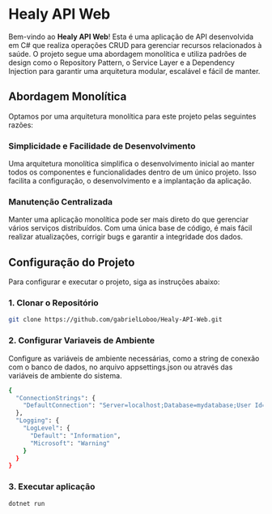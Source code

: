 # Healy API Web

Bem-vindo ao **Healy API Web**! Esta é uma aplicação de API desenvolvida em C# que realiza operações CRUD para gerenciar recursos relacionados à saúde. O projeto segue uma abordagem monolítica e utiliza padrões de design como o Repository Pattern, o Service Layer e a Dependency Injection para garantir uma arquitetura modular, escalável e fácil de manter.

## Abordagem Monolítica

Optamos por uma arquitetura monolítica para este projeto pelas seguintes razões:

### Simplicidade e Facilidade de Desenvolvimento

Uma arquitetura monolítica simplifica o desenvolvimento inicial ao manter todos os componentes e funcionalidades dentro de um único projeto. Isso facilita a configuração, o desenvolvimento e a implantação da aplicação.

### Manutenção Centralizada

Manter uma aplicação monolítica pode ser mais direto do que gerenciar vários serviços distribuídos. Com uma única base de código, é mais fácil realizar atualizações, corrigir bugs e garantir a integridade dos dados.

## Configuração do Projeto

Para configurar e executar o projeto, siga as instruções abaixo:

### 1. Clonar o Repositório

```bash
git clone https://github.com/gabrielLoboo/Healy-API-Web.git
```

### 2. Configurar Variaveis de Ambiente

Configure as variáveis de ambiente necessárias, como a string de conexão com o banco de dados, no arquivo appsettings.json ou através das variáveis de ambiente do sistema.

```bash
{
  "ConnectionStrings": {
    "DefaultConnection": "Server=localhost;Database=mydatabase;User Id=myuser;Password=mypassword;"
  },
  "Logging": {
    "LogLevel": {
      "Default": "Information",
      "Microsoft": "Warning"
    }
  }
}
```

### 3. Executar aplicação

```bash
dotnet run
```
